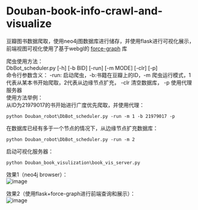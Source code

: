 # Douban-book-info-crawl-and-visualize
豆瓣图书数据爬取，使用neo4j图数据库进行储存，并使用flask进行可视化展示，前端视图可视化使用了基于webgl的 [force-graph](https://github.com/vasturiano/3d-force-graph) 库  

爬虫使用方法：  
DbBot_scheduler.py [-h] [-b BID] [-run] [-m MODE] [-clr] [-p]  
命令行参数含义： -run: 启动爬虫，-b:书籍在豆瓣上的ID，-m 爬虫运行模式，1代表从某本书开始爬取，2代表从边缘节点扩充， -clr 清空数据库， -p 使用代理服务器  
使用方法举例：   
从ID为21979017的书开始进行广度优先爬取，并使用代理： 

    python Douban_robot\DbBot_scheduler.py -run -m 1 -b 21979017 -p  
 
在数据库已经有多于一个节点的情况下，从边缘节点扩充数据库： 

    python Douban_robot\DbBot_scheduler.py -run -m 2   

启动可视化服务器：

    python Douban_book_visulization\book_vis_server.py

效果1（neo4j browser）：  
![image](https://github.com/lusixing/Douban-book-info-crawl-and-visualize/blob/master/images/graph1.png)

效果2（使用flask+force-graph进行前端查询和展示）：   
![image](https://github.com/lusixing/Douban-book-info-crawl-and-visualize/blob/master/images/graph2.jpg)

